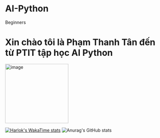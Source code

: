 # AI-Python
Beginners

# Xin chào tôi là Phạm Thanh Tân đến từ PTIT tập học AI Python
<img width="204" height="192" alt="image" src="https://github.com/user-attachments/assets/7c41e8c2-bed7-42e3-ae49-60f9a999a1eb" />

[![Harlok's WakaTime stats](https://github-readme-stats.vercel.app/api/wakatime?username=ffflabs)](https://github.com/anuraghazra/github-readme-stats)
![Anurag's GitHub stats](https://github-readme-stats.vercel.app/api?username=anuraghazra&show_icons=true&theme=radical)
